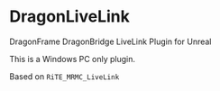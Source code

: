 # DragonLiveLink

DragonFrame DragonBridge LiveLink Plugin for Unreal

This is a Windows PC only plugin.

Based on `RiTE_MRMC_LiveLink`

